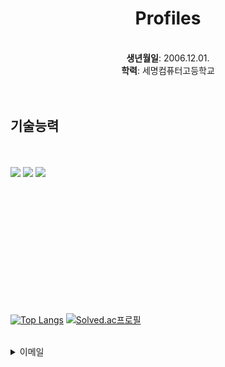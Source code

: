 <h1 align="center">Profiles</h1>

<br/>
  <div align="center">
    <strong>생년월일</strong>: 2006.12.01.<br/>
    <strong>학력</strong>: 세명컴퓨터고등학교
    </div>
<br/><br/>

<h2>기술능력</h2> <br/><br/> 
<div>
<img src="https://img.shields.io/badge/Unity-000000?style=for-the-badge&logo=Unity&logoColor=white"> 
<img src="https://img.shields.io/badge/csharp-512BD4?style=for-the-badge&logo=csharp&logoColor="white"> 
<img src="https://img.shields.io/badge/Python-3776AB?style=for-the-badge&logo=Python&logoColor=white">
</div>



<br/><br/><br/><br/><br/><br/><br/><br/><br/><br/><br/>

[![Top Langs](https://github-readme-stats.vercel.app/api/top-langs/?username=ricecakeredbean)](https://github.com/anuraghazra/github-readme-stats) 
[![Solved.ac프로필](http://mazassumnida.wtf/api/v2/generate_badge?boj=sweetredbean)](https://solved.ac/sweetredbean)  

<br/>
<details>
<summary>
  이메일
</summary>
   rlaqudgus1201@gmail.com
</details>
